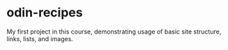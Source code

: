 # odin-recipes
My first project in this course, demonstrating usage of basic site structure, links, lists, and images.